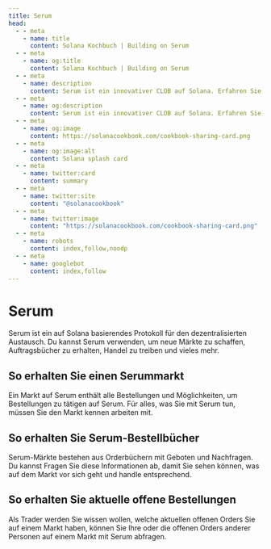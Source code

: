 ```yaml
---
title: Serum
head:
  - - meta
    - name: title
      content: Solana Kochbuch | Building on Serum
  - - meta
    - name: og:title
      content: Solana Kochbuch | Building on Serum
  - - meta
    - name: description
      content: Serum ist ein innovativer CLOB auf Solana. Erfahren Sie, wie Sie Serum verwenden und darauf aufbauen.
  - - meta
    - name: og:description
      content: Serum ist ein innovativer CLOB auf Solana. Erfahren Sie, wie Sie Serum verwenden und darauf aufbauen.
  - - meta
    - name: og:image
      content: https://solanacookbook.com/cookbook-sharing-card.png
  - - meta
    - name: og:image:alt
      content: Solana splash card
  - - meta
    - name: twitter:card
      content: summary
  - - meta
    - name: twitter:site
      content: "@solanacookbook"
  - - meta
    - name: twitter:image
      content: "https://solanacookbook.com/cookbook-sharing-card.png"
  - - meta
    - name: robots
      content: index,follow,noodp
  - - meta
    - name: googlebot
      content: index,follow
---
```


# Serum

Serum ist ein auf Solana basierendes Protokoll für den dezentralisierten Austausch. Du
kannst Serum verwenden, um neue Märkte zu schaffen, Auftragsbücher zu erhalten, Handel zu treiben und vieles mehr.

## So erhalten Sie einen Serummarkt

Ein Markt auf Serum enthält alle Bestellungen und Möglichkeiten, um Bestellungen zu tätigen
auf Serum. Für alles, was Sie mit Serum tun, müssen Sie den Markt kennen
arbeiten mit.

<SolanaCodeGroup>
  <SolanaCodeGroupItem title="TS" active>

  <template v-slot:default>

@[code](@/code/serum/load-market/load-market.en.ts)

  </template>

  <template v-slot:preview>

@[code](@/code/serum/load-market/load-market.preview.en.ts)

  </template>

  </SolanaCodeGroupItem>

</SolanaCodeGroup>

## So erhalten Sie Serum-Bestellbücher

Serum-Märkte bestehen aus Orderbüchern mit Geboten und Nachfragen. Du kannst
Fragen Sie diese Informationen ab, damit Sie sehen können, was auf dem Markt vor sich geht und
handle entsprechend.

<SolanaCodeGroup>
  <SolanaCodeGroupItem title="TS" active>

  <template v-slot:default>

@[code](@/code/serum/get-books/get-books.en.ts)

  </template>

  <template v-slot:preview>

@[code](@/code/serum/get-books/get-books.preview.en.ts)

  </template>

  </SolanaCodeGroupItem>

</SolanaCodeGroup>

## So erhalten Sie aktuelle offene Bestellungen

Als Trader werden Sie wissen wollen, welche aktuellen offenen Orders Sie auf einem Markt haben, können Sie Ihre oder die offenen Orders anderer Personen auf einem Markt mit Serum abfragen.

<SolanaCodeGroup>
  <SolanaCodeGroupItem title="TS" active>

  <template v-slot:default>

@[code](@/code/serum/get-orders/get-orders.en.ts)

  </template>

  <template v-slot:preview>

@[code](@/code/serum/get-orders/get-orders.preview.en.ts)

  </template>

  </SolanaCodeGroupItem>

</SolanaCodeGroup>